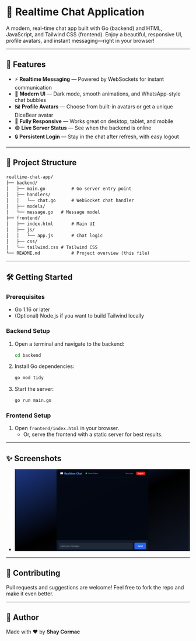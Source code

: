# 💬 Realtime Chat Application

A modern, real-time chat app built with Go (backend) and HTML, JavaScript, and Tailwind CSS (frontend). Enjoy a beautiful, responsive UI, profile avatars, and instant messaging—right in your browser!

---

## 🚀 Features

- ⚡ **Realtime Messaging** — Powered by WebSockets for instant communication
- 🎨 **Modern UI** — Dark mode, smooth animations, and WhatsApp-style chat bubbles
- 🖼️ **Profile Avatars** — Choose from built-in avatars or get a unique DiceBear avatar
- 📱 **Fully Responsive** — Works great on desktop, tablet, and mobile
- 🟢 **Live Server Status** — See when the backend is online
- 🔒 **Persistent Login** — Stay in the chat after refresh, with easy logout

---

## 📂 Project Structure

```
realtime-chat-app/
├── backend/
│   ├── main.go          # Go server entry point
│   ├── handlers/
│   │   └── chat.go      # WebSocket chat handler
│   ├── models/
│   └── message.go   # Message model
├── frontend/
│   ├── index.html       # Main UI
│   ├── js/
│   │   └── app.js       # Chat logic
│   ├── css/
│   └── tailwind.css # Tailwind CSS
└── README.md            # Project overview (this file)
```

---

## 🛠️ Getting Started

### Prerequisites

- Go 1.16 or later
- (Optional) Node.js if you want to build Tailwind locally

### Backend Setup

1. Open a terminal and navigate to the backend:
   ```bash
   cd backend
   ```
2. Install Go dependencies:
   ```bash
   go mod tidy
   ```
3. Start the server:
   ```bash
   go run main.go
   ```

### Frontend Setup

1. Open `frontend/index.html` in your browser.
   - Or, serve the frontend with a static server for best results.

---

## ✨ Screenshots

- ![Chat UI](./screenshots/screenshot-1.png)

---

## 🤝 Contributing

Pull requests and suggestions are welcome! Feel free to fork the repo and make it even better.

---

## 👤 Author

Made with ❤️ by **Shay Cormac**
